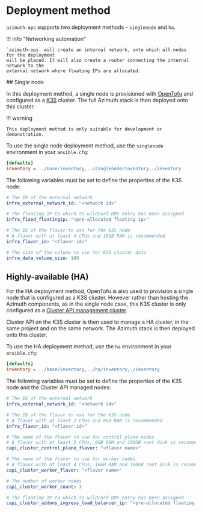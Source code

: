# Deployment method

`azimuth-ops` supports two deployment methods - `singlenode` and `ha`.

!!! info "Networking automation"

    `azimuth-ops` will create an internal network, onto which all nodes for the deployment
    will be placed. It will also create a router connecting the internal network to the
    external network where floating IPs are allocated.

## Single node

In this deployment method, a single node is provisioned with [OpenTofu](https://opentofu.org/)
and configured as a [K3S](https://k3s.io/) cluster. The full Azimuth stack is then deployed
onto this cluster.

!!! warning

    This deployment method is only suitable for development or demonstration.

To use the single node deployment method, use the `singlenode` environment in your `ansible.cfg`:

```ini  title="ansible.cfg"
[defaults]
inventory = ../base/inventory,../singlenode/inventory,./inventory
```

The following variables must be set to define the properties of the K3S node:

```yaml  title="environments/my-site/inventory/group_vars/all/variables.yml"
# The ID of the external network
infra_external_network_id: "<network id>"

# The floating IP to which to wildcard DNS entry has been assigned
infra_fixed_floatingip: "<pre-allocated floating ip>"

# The ID of the flavor to use for the K3S node
# A flavor with at least 4 CPUs and 16GB RAM is recommended
infra_flavor_id: "<flavor id>"

# The size of the volume to use for K3S cluster data
infra_data_volume_size: 100
```

## Highly-available (HA)

For the HA deployment method, OpenTofu is also used to provision a single node that is
configured as a K3S cluster. However rather than hosting the Azimuth components, as in
the single node case, this K3S cluster is only configured as a
[Cluster API management cluster](https://cluster-api.sigs.k8s.io/user/concepts.html#management-cluster).

Cluster API on the K3S cluster is then used to manage a HA cluster, in the same project
and on the same network. The Azimuth stack is then deployed onto this cluster.

To use the HA deployment method, use the `ha` environment in your `ansible.cfg`:

```ini  title="ansible.cfg"
[defaults]
inventory = ../base/inventory,../ha/inventory,./inventory
```

The following variables must be set to define the properties of the K3S node and the
Cluster API managed nodes:

```yaml  title="environments/my-site/inventory/group_vars/all/variables.yml"
# The ID of the external network
infra_external_network_id: "<network id>"

# The ID of the flavor to use for the K3S node
# A flavor with at least 2 CPUs and 8GB RAM is recommended
infra_flavor_id: "<flavor id>"

# The name of the flavor to use for control plane nodes
# A flavor with at least 2 CPUs, 8GB RAM and 100GB root disk is recommended
capi_cluster_control_plane_flavor: "<flavor name>"

# The name of the flavor to use for worker nodes
# A flavor with at least 4 CPUs, 16GB RAM and 100GB root disk is recommended
capi_cluster_worker_flavor: "<flavor name>"

# The number of worker nodes
capi_cluster_worker_count: 3

# The floating IP to which to wildcard DNS entry has been assigned
capi_cluster_addons_ingress_load_balancer_ip: "<pre-allocated floating ip>"
```
